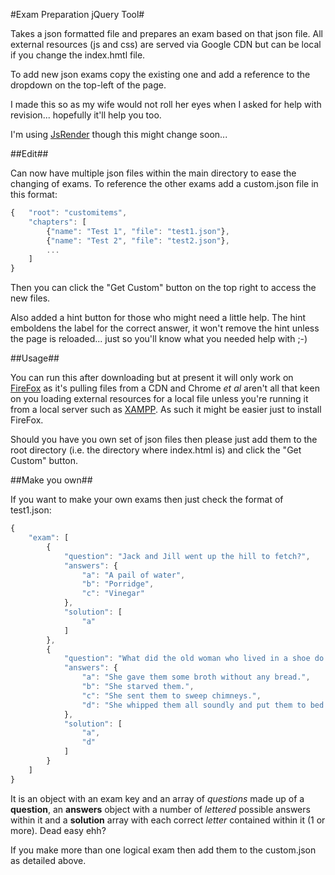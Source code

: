 #Exam Preparation jQuery Tool#

Takes a json formatted file and prepares an exam based on that json file. All external resources (js and css) are served via Google CDN but can be local if you change the index.hmtl file.

To add new json exams copy the existing one and add a reference to the dropdown on the top-left of the page.

I made this so as my wife would not roll her eyes when I asked for help with revision... hopefully it'll help you too.

I'm using [JsRender](https://github.com/borismoore/jsrender) though this might change soon...

##Edit##

Can now have multiple json files within the main directory to ease the changing of exams. To reference the other exams add a custom.json file in this format:

``` javascript
{   "root": "customitems",
    "chapters": [
        {"name": "Test 1", "file": "test1.json"},
        {"name": "Test 2", "file": "test2.json"},
        ...
    ]
}
```

Then you can click the "Get Custom" button on the top right to access the new files.

Also added a hint button for those who might need a little help. The hint emboldens the label for the correct answer, it won't remove the hint unless the page is reloaded... just so you'll know what you needed help with ;-)

##Usage##

You can run this after downloading but at present it will only work on [FireFox](https://www.mozilla.org/en-GB/firefox/new/) as it's pulling files from a CDN and Chrome _et al_ aren't all that keen on you loading external resources for a local file unless you're running it from a local server such as [XAMPP](https://www.apachefriends.org/index.html). As such it might be easier just to install FireFox.

Should you have you own set of json files then please just add them to the root directory (i.e. the directory where index.html is) and click the "Get Custom" button.

##Make you own##

If you want to make your own exams then just check the format of test1.json:

``` javascript
{
    "exam": [
        {
            "question": "Jack and Jill went up the hill to fetch?",
            "answers": {
                "a": "A pail of water",
                "b": "Porridge",
                "c": "Vinegar"
            },
            "solution": [
                "a"
            ]
        },
        {
            "question": "What did the old woman who lived in a shoe do to her children?",
            "answers": {
                "a": "She gave them some broth without any bread.",
                "b": "She starved them.",
                "c": "She sent them to sweep chimneys.",
                "d": "She whipped them all soundly and put them to bed."
            },
            "solution": [
                "a",
                "d"
            ]
        }
    ]
}
```

It is an object with an exam key and an array of _questions_ made up of a **question**, an **answers** object with a number of _lettered_ possible answers within it and a **solution** array with each correct _letter_ contained within it (1 or more). Dead easy ehh?

If you make more than one logical exam then add them to the custom.json as detailed above.
